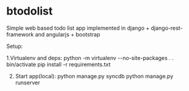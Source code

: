 btodolist
=========

Simple web based todo list app implemented in django + django-rest-framework and angularjs + bootstrap

Setup:

1.Virtualenv and deps:
python -m virtualenv --no-site-packages .
. bin/activate
pip install -r requirements.txt

2. Start app(local):
python manage.py syncdb
python manage.py runserver
